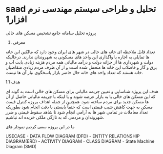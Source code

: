 # saad تحلیل و طراحی سیستم مهندسی نرم افزار1

پروژه تحلیل سامانه جامع تشخیص مسکن های خالی

1. معرفی

تعداد قابل ملاحظه ای خانه های خالی در شهر های ایران وجود دارد که مالکین این خانه ها تمایلی به
اجاره یا واگذاری این واحد های مسکونی به شهروندان ندارند. درحالیکه دولت و شهرداری ها از خزانه
دولت و درآمد مالیاتی همه مردم هزینه زیادی بابت آب و برق و گاز و فاضلاب این خانه ها متحمل شده
است و از آن طرف مردم زیادی متقاضیان خانه هستند که تعداد واحد های خانه حال حاضر بازار
پاسخگوی نیاز آن ها نیست.

1.1 هدف

هدف این پروژه شناسایی و تعیین جریمه مالیاتی برای مسکن های خالی است به گونه ای که این
مسکن های خالی یا به بازار عرضه شوند و یا اینکه با جریمه مالیاتی حاصل از آن ها مسکن جدید برای
مردم ساخته شود.
همچنین از جمله اهداف پروژه کنترل قیمت مسکن به جهت کاهش شیب قیمتی است که حتماً
بایستی با دقت انجام شود بطوریکه تعداد معاملات در تمامی شهر ها به آرامی انجام شود تا شاهد
سقوط قیمتی و ضرر شهروندان و مردمی که به تازگی ملکی خریده اند نباشیم.

ما در این پروژه سعی کردیم نمودار های

USECASE - DATA FLOW DIAGRAM (DFD) - ENTITY RELATIONSHIP DIAGRAM(ERD) - ACTIVITY DIAGRAM - CLASS DIAGRAM - State Machine Diagram (SMD)

